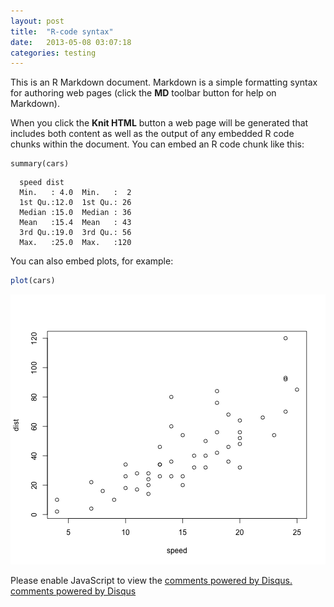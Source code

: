 ```yaml
---
layout: post
title:  "R-code syntax"
date:   2013-05-08 03:07:18
categories: testing
---
```



This is an R Markdown document. Markdown is a simple formatting syntax for authoring web pages (click the **MD** toolbar button for help on Markdown).

When you click the **Knit HTML** button a web page will be generated that includes both content as well as the output of any embedded R code chunks within the document. You can embed an R code chunk like this:


```{r tidy=FALSE}
summary(cars)
```

```{r tidy=FALSE}
  speed	dist  
  Min.   : 4.0	Min.   :  2  
  1st Qu.:12.0	1st Qu.: 26  
  Median :15.0	Median : 36  
  Mean   :15.4	Mean   : 43  
  3rd Qu.:19.0	3rd Qu.: 56  
  Max.   :25.0	Max.   :120  
```


You can also embed plots, for example:


```r
plot(cars)
```

![r plot](/assets/images/figure/unnamed-chunk-2.png "r plot")

<div id="disqus_thread"></div>
<script type="text/javascript">
    /* * * CONFIGURATION VARIABLES: EDIT BEFORE PASTING INTO YOUR WEBPAGE * * */
    var disqus_shortname = 'jvcasill'; // required: replace example with your forum shortname

    /* * * DON'T EDIT BELOW THIS LINE * * */
    (function() {
        var dsq = document.createElement('script'); dsq.type = 'text/javascript'; dsq.async = true;
        dsq.src = '//' + disqus_shortname + '.disqus.com/embed.js';
        (document.getElementsByTagName('head')[0] || document.getElementsByTagName('body')[0]).appendChild(dsq);
    })();
</script>
<noscript>Please enable JavaScript to view the <a href="http://disqus.com/?ref_noscript">comments powered by Disqus.</a></noscript>
<a href="http://disqus.com" class="dsq-brlink">comments powered by <span class="logo-disqus">Disqus</span></a>